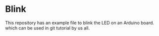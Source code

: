 # Blink

This repository has an example file to blink the LED on an Arduino board.
which can be used in git tutorial by us all.
